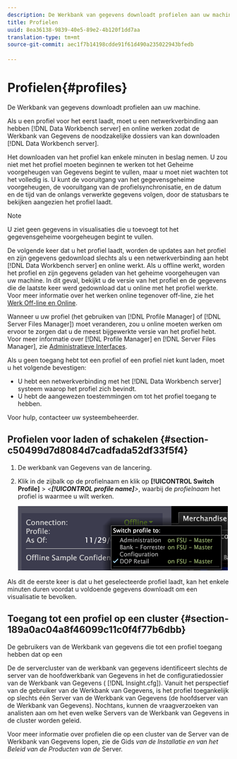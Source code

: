 ```yaml
---
description: De Werkbank van gegevens downloadt profielen aan uw machine.
title: Profielen
uuid: 8ea36138-9839-40e5-89e2-4b120f1dd7aa
translation-type: tm+mt
source-git-commit: aec1f7b14198cdde91f61d490a235022943bfedb

---
```



# Profielen{#profiles}

De Werkbank van gegevens downloadt profielen aan uw machine.

Als u een profiel voor het eerst laadt, moet u een netwerkverbinding aan hebben [!DNL Data Workbench server] en online werken zodat de Werkbank van Gegevens de noodzakelijke dossiers van kan downloaden [!DNL Data Workbench server].

Het downloaden van het profiel kan enkele minuten in beslag nemen. U zou niet met het profiel moeten beginnen te werken tot het Geheime voorgeheugen van Gegevens begint te vullen, maar u moet niet wachten tot het volledig is. U kunt de vooruitgang van het gegevensgeheime voorgeheugen, de vooruitgang van de profielsynchronisatie, en de datum en de tijd van de onlangs verwerkte gegevens volgen, door de statusbars te bekijken aangezien het profiel laadt.

>[!NOTE]
>
>U ziet geen gegevens in visualisaties die u toevoegt tot het gegevensgeheime voorgeheugen begint te vullen.

De volgende keer dat u het profiel laadt, worden de updates aan het profiel en zijn gegevens gedownload slechts als u een netwerkverbinding aan hebt [!DNL Data Workbench server] en online werkt. Als u offline werkt, worden het profiel en zijn gegevens geladen van het geheime voorgeheugen van uw machine. In dit geval, bekijkt u de versie van het profiel en de gegevens die de laatste keer werd gedownload dat u online met het profiel werkte. Voor meer informatie over het werken online tegenover off-line, zie het [Werk Off-line en Online](../../home/c-get-started/c-off-on.md#concept-cef8758ede044b18b3558376c5eb9f54).

Wanneer u uw profiel (het gebruiken van [!DNL Profile Manager] of [!DNL Server Files Manager]) moet veranderen, zou u online moeten werken om ervoor te zorgen dat u de meest bijgewerkte versie van het profiel hebt. Voor meer informatie over [!DNL Profile Manager] en [!DNL Server Files Manager], zie [Administratieve Interfaces](../../home/c-get-started/c-admin-intrf/c-admin-intrf.md#concept-855c1a91e1a948969fab592adca15f74).

Als u geen toegang hebt tot een profiel of een profiel niet kunt laden, moet u het volgende bevestigen:

* U hebt een netwerkverbinding met het [!DNL Data Workbench server] systeem waarop het profiel zich bevindt.
* U hebt de aangewezen toestemmingen om tot het profiel toegang te hebben.

Voor hulp, contacteer uw systeembeheerder.

## Profielen voor laden of schakelen {#section-c50499d7d8084d7cadfada52df33f5f4}

1. De werkbank van Gegevens van de lancering.
1. Klik in de zijbalk op de profielnaam en klik op **[!UICONTROL Switch Profile]** > *&lt;**[!UICONTROL profile name]**>*, waarbij de *profielnaam* het profiel is waarmee u wilt werken.

   ![](assets/sidebar_profile.png)

Als dit de eerste keer is dat u het geselecteerde profiel laadt, kan het enkele minuten duren voordat u voldoende gegevens downloadt om een visualisatie te bevolken.

## Toegang tot een profiel op een cluster {#section-189a0ac04a8f46099c11c0f4f77b6dbb}

De gebruikers van de Werkbank van gegevens die tot een profiel toegang hebben dat op een

De de servercluster van de werkbank van gegevens identificeert slechts de server van de hoofdwerkbank van Gegevens in het de configuratiedossier van de Werkbank van Gegevens ( [!DNL Insight.cfg]). Vanuit het perspectief van de gebruiker van de Werkbank van Gegevens, is het profiel toegankelijk op slechts één Server van de Werkbank van Gegevens (de hoofdserver van de Werkbank van Gegevens). Nochtans, kunnen de vraagverzoeken van analisten aan om het even welke Servers van de Werkbank van Gegevens in de cluster worden geleid.

Voor meer informatie over profielen die op een cluster van de Server van de Werkbank van Gegevens lopen, zie de Gids *van de Installatie en van het Beleid van de Producten van de* Server.
